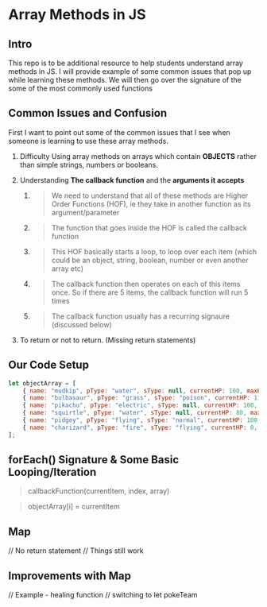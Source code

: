 # Array Methods in JS

## Intro

This repo is to be additional resource to help students understand array methods in JS. I will provide example of some common issues that pop up while learning these methods. We will then go over the signature of the some of the most commonly used functions  

## Common Issues and Confusion

First I want to point out some of the common issues that I see when someone is learning to use these array methods.

1. Difficulty Using array methods on arrays which contain **OBJECTS** rather than simple strings, numbers or booleans.

2. Understanding **The callback function** and the **arguments it accepts**
    1. > We need to understand that all of these methods are Higher Order Functions (HOF), ie they take in another function as its argument/parameter
    2. > The function that goes inside the HOF is called the callback function
    3. > This HOF basically starts a loop, to loop over each item (which could be an object, string, boolean, number or even another array etc)
    4. > The callback function then operates on each of this items once. So if there are 5 items, the callback function will run 5 times
    5. > The callback function usually has a recurring signaure (discussed below)

3. To return or not to return. (Missing return statements)


## Our Code Setup


```javascript
let objectArray = [
    { name: "mudkip", pType: "water", sType: null, currentHP: 100, maxHP: 100, fainted: false },
    { name: "bulbasaur", pType: "grass", sType: "poison", currentHP: 110, maxHP: 110, fainted: false },
    { name: "pikachu", pType: "electric", sType: null, currentHP: 100, maxHP: 100, fainted: false },
    { name: "squirtle", pType: "water", sType: null, currentHP: 80, maxHP: 150, fainted: false },
    { name: "pidgey", pType: "flying", sType: "normal", currentHP: 100, maxHP: 100, fainted: false },
    { name: "charizard", pType: "fire", sType: "flying", currentHP: 0, maxHP: 300, fainted: true },
];
```

## forEach() Signature & Some Basic Looping/Iteration 

> callbackFunction(currentItem, index, array)

> objectArray[i] = currentItem

## Map 
// No return statement
// Things still work

## Improvements with Map
// Example - healing function
// switching to let pokeTeam